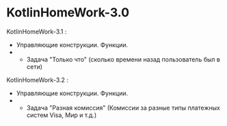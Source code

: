 # KotlinHomeWork-3.0
KotlinHomeWork-3.1 :
- Управляющие конструкции. Функции.
- - Задача "Только что" (сколько времени назад пользователь был в сети)

KotlinHomeWork-3.2 :
- Управляющие конструкции. Функции.
- - Задача "Разная комиссия" (Комиссии за разные типы платежных систем Visa, Мир и т.д.)
